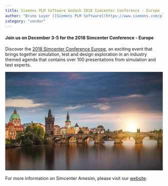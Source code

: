 ```yaml
---
title: Siemens PLM Software &ndash 2018 Simcenter Conference - Europe
author: "Bruno Loyer ([Siemens PLM Software](https://www.siemens.com/plm ))"
category: "vendor"
---
```


#### Join us on December 3-5 for the 2018 Simcenter Conference - Europe 

Discover the [2018 Simcenter Conference Europe](http://www.cvent.com/events/siemens-plm-software-2018-simcenter-conference-europe/event-summary-b361938f2a404c2789eef0fb1fe1e322.aspx ), an exciting event that brings together simulation, 
test and design exploration in an industry themed agenda that contains over 100 presentations from simulation and test experts. 

![](Simcenter_Conference_Europe.png)
  
For more information on Simcenter Amesim, please visit our [website]( https://www.siemens.com/plm/simcenter-amesim ).
